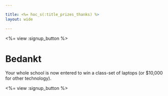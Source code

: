 ```yaml
---

title: <%= hoc_s(:title_prizes_thanks) %>
layout: wide

---
```


<%= view :signup_button %>

# Bedankt

Your whole school is now entered to win a class-set of laptops (or $10,000 for other technology).

<%= view :signup_button %>